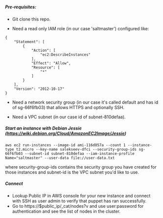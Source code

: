 ##### Pre-requisites:
- Git clone this repo.

- Need a read only IAM role (in our case 'saltmaster') configured like:
```
{
    "Statement": [
        {
            "Action": [
                "ec2:DescribeInstances"
            ],
            "Effect": "Allow",
            "Resource": [
                "*"
            ]
        }
    ],
    "Version": "2012-10-17"
}
```
- Need a network security group (in our case it's called default and has id of sg-66f6fb03) that allows HTTPS and optionally SSH.

- Need a VPC subnet (in our case id of subnet-810defaa).

##### Start an instance with Debian Jessie (https://wiki.debian.org/Cloud/AmazonEC2Image/Jessie)
```
aws ec2 run-instances --image-id ami-116d857a --count 1 --instance-type t2.micro --key-name salekseev-dfci --security-group-ids sg-66f6fb03 --subnet-id subnet-810defaa --iam-instance-profile Name="saltmaster" --user-data file://user-data.txt
```
where security-group-ids contains the security group you have created for those instances and subnet-id is the VPC subnet you'd like to use.

##### Connect
- Lookup Public IP in AWS console for your new instance and connect with SSH as user admin to verify that puppet has ran successfully.
- Go to https://$public_ip/_cat/nodes?v and use user:password for authentication and see the list of nodes in the cluster.